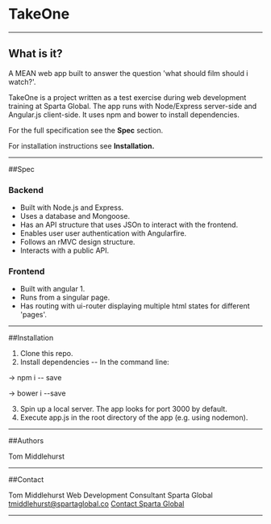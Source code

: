 # TakeOne
---------------
## What is it?

A MEAN web app built to answer the question 'what should film should i watch?'.

TakeOne is a project written as a test exercise during web development training at Sparta Global.
The app runs with Node/Express server-side and Angular.js client-side.
It uses npm and bower to install dependencies.

For the full specification see the **Spec** section.

For installation instructions see **Installation.**

-------
##Spec

### Backend
 - Built with Node.js and Express.
 - Uses a database and Mongoose.
 - Has an API structure that uses JSOn to interact with the frontend.
 - Enables user user authentication with Angularfire.
 - Follows an rMVC design structure.
 - Interacts with a public API.

### Frontend
 - Built with angular 1.
 - Runs from a singular page.
 - Has routing with ui-router displaying multiple html states for different 'pages'.

--------------
##Installation

1. Clone this repo.
2. Install dependencies -- In the command line:

  -> npm i -- save

  -> bower i --save 
  
3. Spin up a local server. The app looks for port 3000 by default.
4. Execute app.js in the root directory of the app (e.g. using nodemon).

--------
##Authors

Tom Middlehurst

--------
##Contact

Tom Middlehurst
Web Development Consultant
Sparta Global
tmiddlehurst@spartaglobal.co
[Contact Sparta Global](http://spartaglobal.com/contact-us/)

--------------



